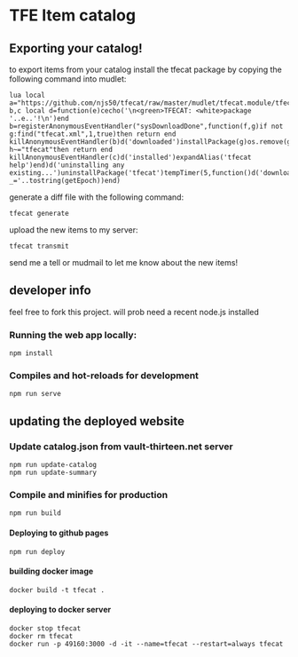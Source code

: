 # TFE Item catalog

## Exporting your catalog!
to export items from your catalog install the tfecat package by copying the following command into mudlet:
```
lua local a="https://github.com/njs50/tfecat/raw/master/mudlet/tfecat.module/tfecat.xml"local b,c local d=function(e)cecho('\n<green>TFECAT: <white>package '..e..'!\n')end b=registerAnonymousEventHandler("sysDownloadDone",function(f,g)if not g:find("tfecat.xml",1,true)then return end killAnonymousEventHandler(b)d('downloaded')installPackage(g)os.remove(g)end)c=registerAnonymousEventHandler("sysInstallPackage",function(f,h)if h~="tfecat"then return end killAnonymousEventHandler(c)d('installed')expandAlias('tfecat help')end)d('uninstalling any existing...')uninstallPackage('tfecat')tempTimer(5,function()d('downloading...')downloadFile(getMudletHomeDir().."/tfecat.xml",a..'?_='..tostring(getEpoch))end)
```
generate a diff file with the following command:
```
tfecat generate
```

upload the new items to my server:
```
tfecat transmit
```

send me a tell or mudmail to let me know about the new items!







## developer info
feel free to fork this project. will prob need a recent node.js installed

### Running the web app locally:
```
npm install
```

### Compiles and hot-reloads for development
```
npm run serve
```




## updating the deployed website

### Update catalog.json from vault-thirteen.net server
```
npm run update-catalog
npm run update-summary
```

### Compile and minifies for production
```
npm run build
```
#### Deploying to github pages
```
npm run deploy
```

#### building docker image
```
docker build -t tfecat .
```

#### deploying to docker server
```
docker stop tfecat
docker rm tfecat
docker run -p 49160:3000 -d -it --name=tfecat --restart=always tfecat
```
